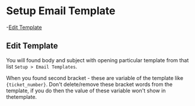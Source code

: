 # Setup Email Template

-[Edit Template](EditTemplate)

## Edit Template

You will found body and subject with opening particular template from that list `Setup > Email Templates`.

When you found second bracket - these are variable of the template like `{ticket_number}`. Don't delete/remove these bracket words from the template, if you do then the value of these variable won't show in thetemplate.